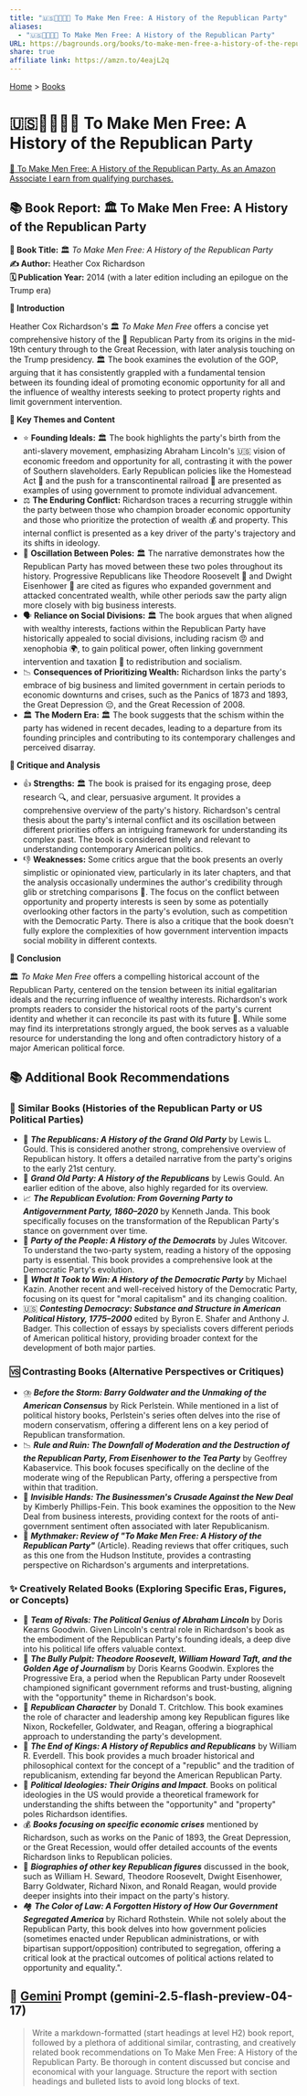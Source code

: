 ```yaml
---
title: "🇺🇸⛓️‍💥📜🐘 To Make Men Free: A History of the Republican Party"
aliases:
  - "🇺🇸⛓️‍💥📜🐘 To Make Men Free: A History of the Republican Party"
URL: https://bagrounds.org/books/to-make-men-free-a-history-of-the-republican-party
share: true
affiliate link: https://amzn.to/4eajL2q
---
```

[Home](../index.md) > [Books](./index.md)  
# 🇺🇸⛓️‍💥📜🐘 To Make Men Free: A History of the Republican Party  
[🛒 To Make Men Free: A History of the Republican Party. As an Amazon Associate I earn from qualifying purchases.](https://amzn.to/4eajL2q)  
  
## 📚 Book Report: 🏛️ To Make Men Free: A History of the Republican Party  
  
**📖 Book Title:** 🏛️ *To Make Men Free: A History of the Republican Party*  
**✍️ Author:** Heather Cox Richardson  
**🗓️ Publication Year:** 2014 (with a later edition including an epilogue on the Trump era)  
  
**📜 Introduction**  
  
Heather Cox Richardson's 🏛️ *To Make Men Free* offers a concise yet comprehensive history of the 🐘 Republican Party from its origins in the mid-19th century through to the Great Recession, with later analysis touching on the Trump presidency. 🏛️ The book examines the evolution of the GOP, arguing that it has consistently grappled with a fundamental tension between its founding ideal of promoting economic opportunity for all and the influence of wealthy interests seeking to protect property rights and limit government intervention.  
  
**🔑 Key Themes and Content**  
  
* ⭐ **Founding Ideals:** 🏛️ The book highlights the party's birth from the anti-slavery movement, emphasizing Abraham Lincoln's 🇺🇸 vision of economic freedom and opportunity for all, contrasting it with the power of Southern slaveholders. Early Republican policies like the Homestead Act 🏡 and the push for a transcontinental railroad 🚂 are presented as examples of using government to promote individual advancement.  
* ⚖️ **The Enduring Conflict:** Richardson traces a recurring struggle within the party between those who champion broader economic opportunity and those who prioritize the protection of wealth 💰 and property. This internal conflict is presented as a key driver of the party's trajectory and its shifts in ideology.  
* 🔄 **Oscillation Between Poles:** 🏛️ The narrative demonstrates how the Republican Party has moved between these two poles throughout its history. Progressive Republicans like Theodore Roosevelt 🐻 and Dwight Eisenhower 👴 are cited as figures who expanded government and attacked concentrated wealth, while other periods saw the party align more closely with big business interests.  
* 🗣️ **Reliance on Social Divisions:** 🏛️ The book argues that when aligned with wealthy interests, factions within the Republican Party have historically appealed to social divisions, including racism 😠 and xenophobia 🌍, to gain political power, often linking government intervention and taxation 💸 to redistribution and socialism.  
* 📉 **Consequences of Prioritizing Wealth:** Richardson links the party's embrace of big business and limited government in certain periods to economic downturns and crises, such as the Panics of 1873 and 1893, the Great Depression 😔, and the Great Recession of 2008.  
* 🏛️ **The Modern Era:** 🏛️ The book suggests that the schism within the party has widened in recent decades, leading to a departure from its founding principles and contributing to its contemporary challenges and perceived disarray.  
  
**🤔 Critique and Analysis**  
  
* 👍 **Strengths:** 🏛️ The book is praised for its engaging prose, deep research 🔍, and clear, persuasive argument. It provides a comprehensive overview of the party's history. Richardson's central thesis about the party's internal conflict and its oscillation between different priorities offers an intriguing framework for understanding its complex past. The book is considered timely and relevant to understanding contemporary American politics.  
* 👎 **Weaknesses:** Some critics argue that the book presents an overly simplistic or opinionated view, particularly in its later chapters, and that the analysis occasionally undermines the author's credibility through glib or stretching comparisons 🤔. The focus on the conflict between opportunity and property interests is seen by some as potentially overlooking other factors in the party's evolution, such as competition with the Democratic Party. There is also a critique that the book doesn't fully explore the complexities of how government intervention impacts social mobility in different contexts.  
  
**🏁 Conclusion**  
  
🏛️ *To Make Men Free* offers a compelling historical account of the Republican Party, centered on the tension between its initial egalitarian ideals and the recurring influence of wealthy interests. Richardson's work prompts readers to consider the historical roots of the party's current identity and whether it can reconcile its past with its future 🔮. While some may find its interpretations strongly argued, the book serves as a valuable resource for understanding the long and often contradictory history of a major American political force.  
  
## 📚 Additional Book Recommendations  
  
### 🤝 Similar Books (Histories of the Republican Party or US Political Parties)  
  
* 🐘 ***The Republicans: A History of the Grand Old Party*** by Lewis L. Gould. This is considered another strong, comprehensive overview of Republican history. It offers a detailed narrative from the party's origins to the early 21st century.  
* 🐘 ***Grand Old Party: A History of the Republicans*** by Lewis Gould. An earlier edition of the above, also highly regarded for its overview.  
* 📈 ***The Republican Evolution: From Governing Party to Antigovernment Party, 1860–2020*** by Kenneth Janda. This book specifically focuses on the transformation of the Republican Party's stance on government over time.  
* 🐴 ***Party of the People: A History of the Democrats*** by Jules Witcover. To understand the two-party system, reading a history of the opposing party is essential. This book provides a comprehensive look at the Democratic Party's evolution.  
* 🐴 ***What It Took to Win: A History of the Democratic Party*** by Michael Kazin. Another recent and well-received history of the Democratic Party, focusing on its quest for "moral capitalism" and its changing coalition.  
* 🇺🇸 ***Contesting Democracy: Substance and Structure in American Political History, 1775–2000*** edited by Byron E. Shafer and Anthony J. Badger. This collection of essays by specialists covers different periods of American political history, providing broader context for the development of both major parties.  
  
### 🆚 Contrasting Books (Alternative Perspectives or Critiques)  
  
* ⛈️ ***Before the Storm: Barry Goldwater and the Unmaking of the American Consensus*** by Rick Perlstein. While mentioned in a list of political history books, Perlstein's series often delves into the rise of modern conservatism, offering a different lens on a key period of Republican transformation.  
* 📉 ***Rule and Ruin: The Downfall of Moderation and the Destruction of the Republican Party, From Eisenhower to the Tea Party*** by Geoffrey Kabaservice. This book focuses specifically on the decline of the moderate wing of the Republican Party, offering a perspective from within that tradition.  
* 🤝 ***Invisible Hands: The Businessmen's Crusade Against the New Deal*** by Kimberly Phillips-Fein. This book examines the opposition to the New Deal from business interests, providing context for the roots of anti-government sentiment often associated with later Republicanism.  
* 📰 ***Mythmaker: Review of "To Make Men Free: A History of the Republican Party"*** (Article). Reading reviews that offer critiques, such as this one from the Hudson Institute, provides a contrasting perspective on Richardson's arguments and interpretations.  
  
### ✨ Creatively Related Books (Exploring Specific Eras, Figures, or Concepts)  
  
* 🤝 ***Team of Rivals: The Political Genius of Abraham Lincoln*** by Doris Kearns Goodwin. Given Lincoln's central role in Richardson's book as the embodiment of the Republican Party's founding ideals, a deep dive into his political life offers valuable context.  
* 📰 ***The Bully Pulpit: Theodore Roosevelt, William Howard Taft, and the Golden Age of Journalism*** by Doris Kearns Goodwin. Explores the Progressive Era, a period when the Republican Party under Roosevelt championed significant government reforms and trust-busting, aligning with the "opportunity" theme in Richardson's book.  
* 🤵 ***Republican Character*** by Donald T. Critchlow. This book examines the role of character and leadership among key Republican figures like Nixon, Rockefeller, Goldwater, and Reagan, offering a biographical approach to understanding the party's development.  
* 👑 ***The End of Kings: A History of Republics and Republicans*** by William R. Everdell. This book provides a much broader historical and philosophical context for the concept of a "republic" and the tradition of republicanism, extending far beyond the American Republican Party.  
* 💭 ***Political Ideologies: Their Origins and Impact***. Books on political ideologies in the US would provide a theoretical framework for understanding the shifts between the "opportunity" and "property" poles Richardson identifies.  
* 💰 ***Books focusing on specific economic crises*** mentioned by Richardson, such as works on the Panic of 1893, the Great Depression, or the Great Recession, would offer detailed accounts of the events Richardson links to Republican policies.  
* 🧑 ***Biographies of other key Republican figures*** discussed in the book, such as William H. Seward, Theodore Roosevelt, Dwight Eisenhower, Barry Goldwater, Richard Nixon, and Ronald Reagan, would provide deeper insights into their impact on the party's history.  
* 🏘️ ***The Color of Law: A Forgotten History of How Our Government Segregated America*** by Richard Rothstein. While not solely about the Republican Party, this book delves into how government policies (sometimes enacted under Republican administrations, or with bipartisan support/opposition) contributed to segregation, offering a critical look at the practical outcomes of political actions related to opportunity and equality.".  
  
## 💬 [Gemini](../software/gemini.md) Prompt (gemini-2.5-flash-preview-04-17)  
> Write a markdown-formatted (start headings at level H2) book report, followed by a plethora of additional similar, contrasting, and creatively related book recommendations on To Make Men Free: A History of the Republican Party. Be thorough in content discussed but concise and economical with your language. Structure the report with section headings and bulleted lists to avoid long blocks of text.